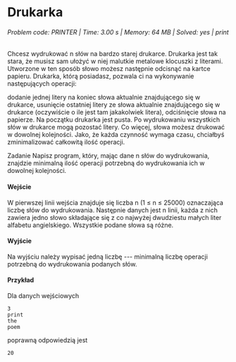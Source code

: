 # Drukarka
###### Problem code: PRINTER \| Time: 3.00 s \| Memory: 64 MB \| Solved: yes \| print

Chcesz wydrukować n słów na bardzo starej drukarce. Drukarka jest tak stara, że musisz sam ułożyć w niej malutkie metalowe klocuszki z literami. Utworzone w ten sposób słowo możesz następnie odcisnąć na kartce papieru. Drukarka, którą posiadasz, pozwala ci na wykonywanie następujących operacji:

dodanie jednej litery na koniec słowa aktualnie znajdującego się w drukarce,
usunięcie ostatniej litery ze słowa aktualnie znajdującego się w drukarce (oczywiście o ile jest tam jakakolwiek litera),
odciśnięcie słowa na papierze.
Na początku drukarka jest pusta. Po wydrukowaniu wszystkich słów w drukarce mogą pozostać litery. Co więcej, słowa możesz drukować w dowolnej kolejności. Jako, że każda czynność wymaga czasu, chciałbyś zminimalizować całkowitą ilość operacji.

Zadanie
Napisz program, który, mając dane n słów do wydrukowania, znajdzie minimalną ilość operacji potrzebną do wydrukowania ich w dowolnej kolejności.

#### Wejście
W pierwszej linii wejścia znajduje się liczba n (1 ≤ n ≤ 25000) oznaczająca liczbę słów do wydrukowania. Następnie danych jest n linii, każda z nich zawiera jedno słowo składające się z co najwyżej dwudziestu małych liter alfabetu angielskiego. Wszystkie podane słowa są różne.

 
#### Wyjście
Na wyjściu należy wypisać jedną liczbę --- minimalną liczbę operacji potrzebną do wydrukowania podanych słów.

#### Przykład
Dla danych wejściowych

```
3
print
the
poem
```
poprawną odpowiedzią jest
```
20
```
